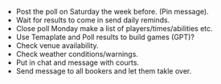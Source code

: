 - Post the poll on Saturday the week before. (Pin message).
- Wait for results to come in send daily reminds. 
- Close poll Monday make a list of players/times/abilities etc.
- Use Temaplate and Poll results to build games (GPT)?
- Check venue availability.
- Check weather conditions/warnings.
- Put in chat and message with courts.
- Send message to all bookers and let them takle over.
